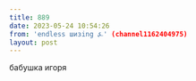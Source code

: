 ```yaml
---
title: 889
date: 2023-05-24 10:54:26
from: 'endless шизing ⍼' (channel1162404975)
layout: post
---
```


бабушка игоря
